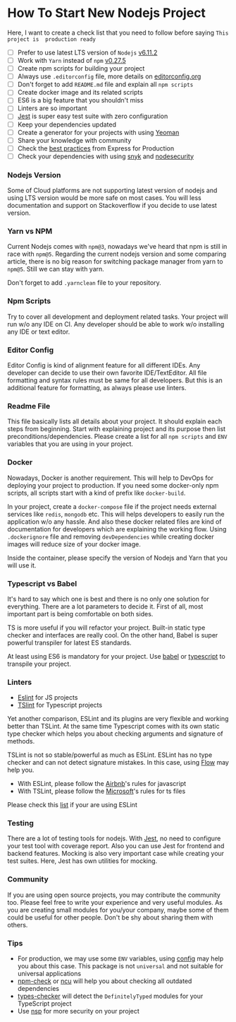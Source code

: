 # How To Start New Nodejs Project

Here, I want to create a check list that you need to follow before saying `This project is 
production ready`

- [ ] Prefer to use latest LTS version of `Nodejs` [v6.11.2][nodejs]
- [ ] Work with `Yarn` instead of `npm` [v0.27.5][yarn]
- [ ] Create npm scripts for building your project
- [ ] Always use `.editorconfig` file, more details on [editorconfig.org][editorconfig]
- [ ] Don't forget to add `README.md` file and explain all `npm scripts`
- [ ] Create docker image and its related scripts
- [ ] ES6 is a big feature that you shouldn't miss
- [ ] Linters are so important
- [ ] [Jest][jest] is super easy test suite with zero configuration
- [ ] Keep your dependencies updated 
- [ ] Create a generator for your projects with using [Yeoman][yeoman]
- [ ] Share your knowledge with community 
- [ ] Check the [best practices](https://expressjs.com/en/advanced/best-practice-security.html) from Express for Production 
- [ ] Check your dependencies with using [snyk](https://snyk.io/vuln/) and [nodesecurity](https://nodesecurity.io/advisories)
    
### Nodejs Version

Some of Cloud platforms are not supporting latest version of nodejs and using LTS version would 
be more safe on most cases. You will less documentation and support on Stackoverflow if you decide
to use latest version.

### Yarn vs NPM

Current Nodejs comes with `npm@3`, nowadays we've heard that npm is still in race with `npm@5`. 
Regarding the current nodejs version and some comparing article, there is no big reason for 
switching package manager from yarn to `npm@5`. Still we can stay with yarn.

Don't forget to add `.yarnclean` file to your repository.

### Npm Scripts

Try to cover all development and deployment related tasks. Your project will run w/o any IDE on CI.
Any developer should be able to work w/o installing any IDE or text editor.

### Editor Config

Editor Config is kind of alignment feature for all different IDEs. Any developer can decide to 
use their own favorite IDE/TextEditor. All file formatting and syntax rules must be same for all 
developers. But this is an additional feature for formatting, as always please use linters. 

### Readme File

This file basically lists all details about your project. It should explain each steps from 
beginning. Start with explaining project and its purpose then list preconditions/dependencies.
Please create a list for all `npm scripts` and `ENV` variables that you are using in your project.

### Docker

Nowadays, Docker is another requirement. This will help to DevOps for deploying your project to 
production. If you need some docker-only npm scripts, all scripts start with a kind of prefix 
like `docker-build`.

In your project, create a `docker-compose` file if the project needs external services like 
`redis`, `mongodb` etc. This will helps developers to easily run the application w/o any hassle. 
And also these docker related files are kind of documentation for developers which are explaining
the working flow. Using `.dockerignore` file and removing `devDependencies` while creating docker
images will reduce size of your docker image.

Inside the container, please specify the version of Nodejs and Yarn that you will use it.

### Typescript vs Babel

It's hard to say which one is best and there is no only one solution for everything. There are a 
lot parameters to decide it. First of all, most important part is being comfortable on both sides.

TS is more useful if you will refactor your project. Built-in static type checker and interfaces 
are really cool. On the other hand, Babel is super powerful transpiler for latest ES standards.

At least using ES6 is mandatory for your project. Use [babel][babel] or [typescript][typescript] 
to transpile your project.

### Linters

- [Eslint][eslint] for JS projects
- [TSlint][tslint] for Typescript projects

Yet another comparison, ESLint and its plugins are very flexible and working better than TSLint. 
At the same time Typescript comes with its own static type checker which helps you about checking 
arguments and signature of methods. 

TSLint is not so stable/powerful as much as ESLint. ESLint has no type checker and can not detect
signature mistakes. In this case, using [Flow][flow] may help you.

- With ESLint, please follow the [Airbnb][npm-eslint-config-airbnb]'s rules for javascript
- With TSLint, please follow the [Microsoft][npm-tslint-microsoft-contrib]'s rules for ts files

Please check this [list](https://github.com/dustinspecker/awesome-eslint) if your are using ESLint

### Testing

There are a lot of testing tools for nodejs. With [Jest][jest], no need to configure your test 
tool with coverage report. Also you can use Jest for frontend and backend features. Mocking is 
also very important case while creating your test suites. Here, Jest has own utilities for mocking.

### Community

If you are using open source projects, you may contribute the community too. Please feel free to 
write your experience and very useful modules. As you are creating small modules for you/your 
company, maybe some of them could be useful for other people. Don't be shy about sharing them 
with others. 

### Tips

- For production, we may use some `ENV` variables, using [config][npm-config] may help you about
this case. This package is not `universal` and not suitable for universal applications
- [npm-check][npm-npm-check] or [ncu][npm-ncu] will help you about checking all outdated 
dependencies
- [types-checker][npm-types-checker] will detect the `DefinitelyTyped` modules for your TypeScript 
project
- Use [nsp][npm-nsp] for more security on your project


[nodejs]: https://nodejs.org/en/
[yarn]: https://yarnpkg.com/en/
[editorconfig]: http://editorconfig.org/
[eslint]: https://eslint.org/
[tslint]: https://palantir.github.io/tslint/
[babel]: https://babeljs.io/
[typescript]: https://www.typescriptlang.org/
[jest]: https://facebook.github.io/jest/
[flow]: https://flow.org/
[yeoman]: http://yeoman.io/
[npm-config]: https://www.npmjs.com/package/config
[npm-eslint-config-airbnb]: https://www.npmjs.com/package/eslint-config-airbnb
[npm-tslint-microsoft-contrib]: https://www.npmjs.com/package/tslint-microsoft-contrib
[npm-npm-check]: https://www.npmjs.com/package/npm-check
[npm-ncu]: https://www.npmjs.com/package/npm-check-updates
[npm-types-checker]: https://www.npmjs.com/package/types-checker
[npm-nsp]: https://www.npmjs.com/package/nsp
